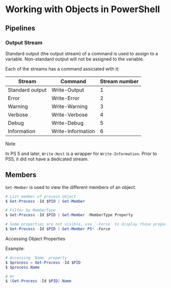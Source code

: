 # Working with Objects in PowerShell

## Pipelines

### Output Stream

Standard output (the output stream) of a command is used to assign to a variable. Non-standard output will not be assigned to the variable.

Each of the streams has a command assiciated with it:

| Stream          | Command           | Stream number |
|-----------------|-------------------|---------------|
| Standard output | Write-Output      | 1             |
| Error           | Write-Error       | 2             |
| Warning         | Write-Warning     | 3             |
| Verbose         | Write-Verbose     | 4             |
| Debug           | Write-Debug       | 5             |
| Information     | Write-Information | 6             |

> [!NOTE]
> In PS 5 and later, `Write-Host` is a wrapper for `Write-Information`. Prior to PS5, it did not have a dedicated stream.

## Members

`Get-Member` is used to view the different members of an object.

```powershell
# List member of process object
$ Get-Process -Id $PID | Get-Member

# Filter by MemberType
$ Get-Process -Id $PID | Get-Member -MemberType Property

# Some properties are not visible, use `-Force` to display those properties
$ Get-Process -Id $PID | Get-Member PS* -Force
```

Accessing Object Properties

Example:

```powershell
# Accessing `Name` property
$ $process = Get-Process -Id $PID
$ $process.Name

# Or
$ (Get-Process -Id $PID).Name
```
